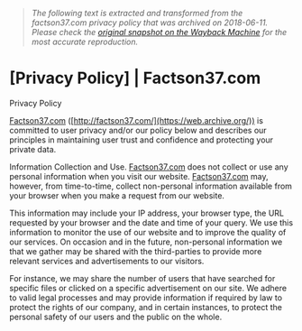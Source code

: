 > *The following text is extracted and transformed from the factson37.com privacy policy that was archived on 2018-06-11. Please check the [original snapshot on the Wayback Machine](https://web.archive.org/web/20180611024918id_/http%3A//factson37.com/privacy) for the most accurate reproduction.*

# [Privacy Policy] | Factson37.com

Privacy Policy

[Factson37.com](https://web.archive.org/) ([http://factson37.com/](https://web.archive.org/)) is committed to user privacy and/or our policy below and describes our principles in maintaining user trust and confidence and protecting your private data.

Information Collection and Use. [Factson37.com](https://web.archive.org/) does not collect or use any personal information when you visit our website. [Factson37.com](https://web.archive.org/) may, however, from time-to-time, collect non-personal information available from your browser when you make a request from our website.

This information may include your IP address, your browser type, the URL requested by your browser and the date and time of your query. We use this information to monitor the use of our website and to improve the quality of our services. On occasion and in the future, non-personal information we that we gather may be shared with the third-parties to provide more relevant services and advertisements to our visitors.

For instance, we may share the number of users that have searched for specific files or clicked on a specific advertisement on our site. We adhere to valid legal processes and may provide information if required by law to protect the rights of our company, and in certain instances, to protect the personal safety of our users and the public on the whole.
